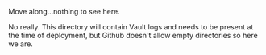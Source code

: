 Move along...nothing to see here.

No really. This directory will contain Vault logs and needs to be present at the time of deployment, but Github doesn't allow empty directories so here we are.